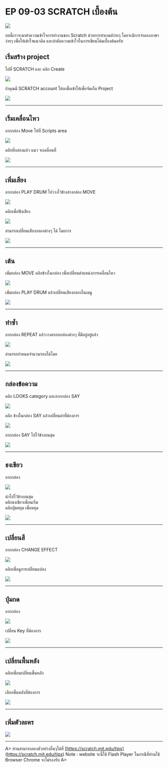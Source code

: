 # EP 09-03 SCRATCH เบื้องต้น
![](images/EP09/090301.PNG)

บทนี้เราจะมาทำความเข้าใจการทำงานของ Scratch ด้วยการทำเกมส์ง่ายๆ โดยจะมีการจำลองภาษาง่ายๆ เพื่อให้เข้าใจแนวคิด และลำดับความเข้าใจในการเขียนโค้ดเบื้องต้นครับ

## เริ่มสร้าง project

ไปที่ SCRATCH และ คลิก Create  

![](images/EP09/090302.PNG)  

ถ้าคุณมี SCRATCH account ให้ลงชื่อเข้าให้เพื่อจัดเก็บ Project  

![](images/EP09/090303.PNG)  

* * *

## เริ่มเคลื่อนไหว

ลากกล่อง Move ไปที่ Scripts area  

![](images/EP09/090304.PNG)  

คลิกที่กล่องแล้ว แมว จะเคลื่อนที่  

![](images/EP09/090305.PNG)  

* * *

## เพิ่มเสียง

ลากกล่อง PLAY DRUM ไปวางไว้ข้างล่างกล่อง MOVE  

![](images/EP09/090306.PNG)  

คลิกเพื่อฟังเสียง  

![](images/EP09/090307.PNG)  

สามารถเปลี่ยนเสียงกลองต่างๆ ได้ โดยการ  

![](images/EP09/090308.PNG)  

* * *

## เต้น

เพิ่มกล่อง MOVE คลิกข้างในกล่อง เพื่อเปลี่ยนตำแหน่งการเคลื่อนไหว  

![](images/EP09/090309.PNG)  

เพิ่มกล่อง PLAY DRUM แล้วเปลี่ยนเสียงกลองในเมนู  

![](images/EP09/090310.PNG)

* * *

## ทำซ้ำ

ลากกล่อง REPEAT แล้ววางครอบกล่องต่างๆ ที่มีอยู่อยู่แล้ว  

![](images/EP09/090311.PNG)  

สามารถกำหนดจำนวนรอบได้โดย  

![](images/EP09/090312.PNG)  

* * *

## กล่องข้อความ

คลิก LOOKS category และลากกล่อง SAY  

![](images/EP09/090313.PNG)  

คลิก ข้างในกล่อง SAY แล้วเปลี่ยนคำที่ต้องการ  

![](images/EP09/090314.PNG)  

ลากกล่อง SAY ไปไว้ข้างบนสุด  

![](images/EP09/090315.PNG)

* * *

## ธงเขียว

ลากกล่อง 

![](images/EP09/090316.PNG)  

นำไปไว้ข้างบนสุด  
คลิกธงเขียวเพื่อนเริ่ม  
คลิกปุ่มหยุด เพื่อหยุด  

![](images/EP09/090317.PNG)  

* * *

## เปลี่ยนสี

ลากกล่อง CHANGE EFFECT  

![](images/EP09/090318.PNG)  

คลิกเพื่อดูการเปลี่ยนแปลง

![](images/EP09/090319.PNG)  

* * *

## ปุ่มกด

ลากกล่อง  

![](images/EP09/090320.PNG)  

เปลี่ยน Key ที่ต้องการ  

![](images/EP09/090321.PNG)  

* * *

## เปลี่ยนพื้นหลัง

คลิกเพื่อนเปลี่ยนพื้นหลัง  

![](images/EP09/090322.PNG)  

เลือกพื้นหลังที่ต้องการ  

![](images/EP09/090323.PNG)  

* * *

## เพิ่มตัวละคร

![](images/EP09/090324.PNG)  

* * *
A>
 ท่านสามารถลองตัวอย่างอื่นๆได้ที่
[https://scratch.mit.edu/tips]
(https://scratch.mit.edu/tips)
 Note : website จะนี้ใช้ Flash Player ในกรณีที่ท่านใช้ Browser Chrome จะไม่รองรับ
A>